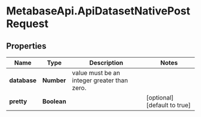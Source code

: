 # MetabaseApi.ApiDatasetNativePostRequest

## Properties

Name | Type | Description | Notes
------------ | ------------- | ------------- | -------------
**database** | **Number** | value must be an integer greater than zero. | 
**pretty** | **Boolean** |  | [optional] [default to true]


